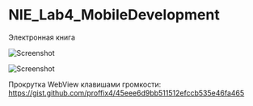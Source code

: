 # NIE_Lab4_MobileDevelopment
Электронная книга

![Screenshot](screenshot1.png)

![Screenshot](screenshot2.png)

Прокрутка WebView клавишами громкости:
https://gist.github.com/proffix4/45eee6d9bb511512efccb535e46fa465
